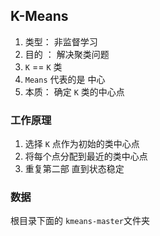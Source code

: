 ## K-Means

1. 类型： 非监督学习
2. 目的 ： 解决聚类问题
3. `K` == `K` 类
4. `Means` 代表的是 中心
5. 本质： 确定 `K` 类的中心点

### 工作原理

1. 选择 `K` 点作为初始的类中心点
2. 将每个点分配到最近的类中心点
3. 重复第二部 直到状态稳定

### 数据

根目录下面的 `kmeans-master`文件夹
